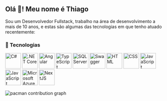 ## Olá 👋! Meu nome é Thiago  

Sou um Desenvolvedor Fullstack, trabalho na área de desenvolvimento a mais de 10 anos, e estas são algumas das tecnologias em que tenho atuado recentemente:  

### 🚀 Tecnologias  

<p align="left">
<img src="https://cdn.jsdelivr.net/gh/devicons/devicon/icons/csharp/csharp-original.svg" alt="C#" width="50"/>  
<img src="https://cdn.jsdelivr.net/gh/devicons/devicon/icons/dotnetcore/dotnetcore-original.svg" alt=".NET Core" width="50"/>  
<img src="https://cdn.jsdelivr.net/gh/devicons/devicon/icons/angularjs/angularjs-original.svg" alt="Angular" width="50"/>  
<img src="https://cdn.jsdelivr.net/gh/devicons/devicon/icons/typescript/typescript-original.svg" alt="TypeScript" width="50"/>  
<img src="https://static.cdnlogo.com/logos/m/21/microsoft-sql-server.svg" alt="SQL Server" width="50"/>  
<img src="https://icon.icepanel.io/Technology/svg/Swagger.svg" alt="Swagger" width="50"/>  
<img src="https://cdn.jsdelivr.net/gh/devicons/devicon/icons/html5/html5-original.svg" alt="HTML" width="50"/>  
<img src="https://cdn.jsdelivr.net/gh/devicons/devicon/icons/css3/css3-original.svg" alt="CSS" width="50"/>  
<img src="https://cdn.jsdelivr.net/gh/devicons/devicon/icons/javascript/javascript-original.svg" alt="JavaScript" width="50"/>
<img src="https://static.cdnlogo.com/logos/r/85/react.svg" alt="JavaScript" width="50"/>
<img src="https://cdn.jsdelivr.net/gh/devicons/devicon/icons/azure/azure-original.svg" alt="Microsoft Azure" width="50"/>  
<img src="https://static.cdnlogo.com/logos/n/80/next-js.svg" alt="NextJS" width="50"/>
</p>

<picture>
  <source media="(prefers-color-scheme: dark)" srcset="https://raw.githubusercontent.com/tasbr/tasbr/output/pacman-contribution-graph-dark.svg">
  <source media="(prefers-color-scheme: light)" srcset="https://raw.githubusercontent.com/tasbr/tasbr/output/pacman-contribution-graph.svg">
  <img alt="pacman contribution graph" src="https://raw.githubusercontent.com/tasbr/tasbr/output/pacman-contribution-graph.svg">
</picture>
